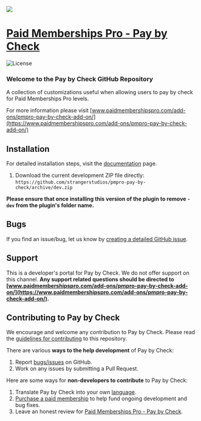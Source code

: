 ![](pmpro-pay-by-check-banner.jpg)

# [Paid Memberships Pro - Pay by Check](https://www.paidmembershipspro.com/add-ons/pmpro-pay-by-check-add-on/) #
[comment]: # (Generate badges from shields.io, only works for .org plugins to get other stats etc. We'd have to create our own endpoints for Premium plugins)

![License](https://img.shields.io/badge/license-GPL--2.0%2B-red.svg?style=flat-square)

### Welcome to the Pay by Check GitHub Repository
A collection of customizations useful when allowing users to pay by check for Paid Memberships Pro levels.

For more information please visit [www.paidmembershipspro.com/add-ons/pmpro-pay-by-check-add-on/](https://www.paidmembershipspro.com/add-ons/pmpro-pay-by-check-add-on/)

## Installation ##
For detailed installation steps, visit the [documentation](https://www.paidmembershipspro.com/add-ons/pmpro-pay-by-check-add-on/) page.

1. Download the current development ZIP file directly: `https://github.com/strangerstudios/pmpro-pay-by-check/archive/dev.zip`

**Please ensure that once installing this version of the plugin to remove `-dev` from the plugin's folder name.**

## Bugs ##
If you find an issue/bug, let us know by [creating a detailed GitHub issue](https://github.com/strangerstudios/pmpro-pay-by-check/issues/new).

## Support ##
This is a developer's portal for Pay by Check. We do not offer support on this channel. **Any support related questions should be directed to [www.paidmembershipspro.com/add-ons/pmpro-pay-by-check-add-on/](https://www.paidmembershipspro.com/add-ons/pmpro-pay-by-check-add-on/).**

## Contributing to Pay by Check ##
We encourage and welcome any contribution to Pay by Check. Please read the [guidelines for contributing](https://github.com/strangerstudios/paid-memberships-pro/blob/dev/.github/CONTRIBUTING.md) to this repository.

There are various **ways to the help development** of Pay by Check:

1. Report [bugs/issues](https://github.com/strangerstudios/pmpro-pay-by-check/issues/new) on GitHub.
2. Work on any issues by submitting a Pull Request.

Here are some ways for **non-developers to contribute** to Pay by Check:

1. Translate Pay by Check into your own [language](https://www.paidmembershipspro.com/paid-memberships-pro-in-your-language/).
2. [Purchase a paid membership](https://paidmembershipspro.com/pricing) to help fund ongoing development and bug fixes.
3. Leave an honest review for [Paid Memberships Pro - Pay by Check](https://www.paidmembershipspro.com/submit-testimonial/).
